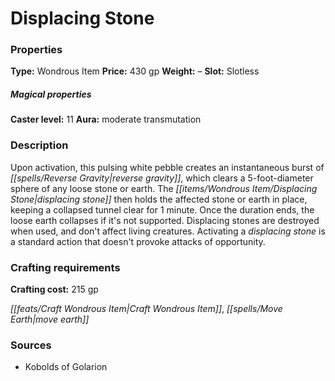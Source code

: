 ﻿---
Title: "Displacing Stone"
Type: "Wondrous Item"
Price: "430 gp"
Weight: "–"
Slot: "Slotless"
Caster level: "11"
Aura: "moderate transmutation"
Description: |
  "Upon activation, this pulsing white pebble creates an instantaneous burst of reverse gravity, which clears a 5-foot-diameter sphere of any loose stone or earth. The _displacing stone_ then holds the affected stone or earth in place, keeping a collapsed tunnel clear for 1 minute. Once the duration ends, the loose earth collapses if it's not supported. _Displacing stones_ are destroyed when used, and don't affect living creatures. Activating a _displacing stone_ is a standard action that doesn't provoke attacks of opportunity."
Crafting cost: "215 gp"
Sources: "['Kobolds of Golarion']"
---

# Displacing Stone

### Properties

**Type:** Wondrous Item **Price:** 430 gp **Weight:** – **Slot:** Slotless

##### Magical properties

**Caster level:** 11 **Aura:** moderate transmutation

### Description

Upon activation, this pulsing white pebble creates an instantaneous burst of _[[spells/Reverse Gravity|reverse gravity]]_, which clears a 5-foot-diameter sphere of any loose stone or earth. The _[[items/Wondrous Item/Displacing Stone|displacing stone]]_ then holds the affected stone or earth in place, keeping a collapsed tunnel clear for 1 minute. Once the duration ends, the loose earth collapses if it's not supported. Displacing stones are destroyed when used, and don't affect living creatures. Activating a _displacing stone_ is a standard action that doesn't provoke attacks of opportunity.

### Crafting requirements

**Crafting cost:** 215 gp

_[[feats/Craft Wondrous Item|Craft Wondrous Item]]_, _[[spells/Move Earth|move earth]]_

### Sources

* Kobolds of Golarion